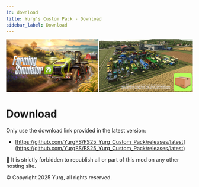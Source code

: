 ```yaml
---
id: download
title: Yurg's Custom Pack - Download
sidebar_label: Download
---
```

[![](modHeader.png)](modScreen.png)
# Download

Only use the download link provided in the latest version:
- [https://github.com/YurgFS/FS25_Yurg_Custom_Pack/releases/latest](https://github.com/YurgFS/FS25_Yurg_Custom_Pack/releases/latest)

🚫 It is strictly forbidden to republish all or part of this mod on any other hosting site.

©️ Copyright 2025 Yurg, all rights reserved.
